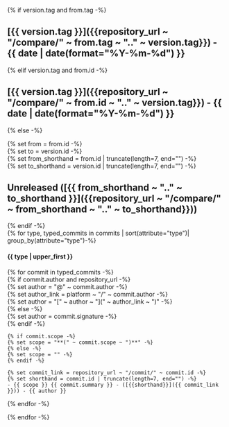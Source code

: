 {% if version.tag and from.tag -%}                                                                                               
## [{{ version.tag }}]({{repository_url ~ "/compare/" ~ from.tag ~ ".." ~ version.tag}}) - {{ date | date(format="%Y-%m-%d") }}
{% elif version.tag and from.id -%}                                                                                              
## [{{ version.tag }}]({{repository_url ~ "/compare/" ~ from.id ~ ".." ~ version.tag}}) - {{ date | date(format="%Y-%m-%d") }}
{% else -%}                                                                                                                      
                                                                                                                                
{% set from = from.id -%}                                                                                                        
{% set to = version.id -%}                                                                                                       
{% set from_shorthand = from.id | truncate(length=7, end="") -%}                                                                 
{% set to_shorthand = version.id | truncate(length=7, end="") -%}                                                                
## Unreleased ([{{ from_shorthand ~ ".." ~ to_shorthand }}]({{repository_url ~ "/compare/" ~ from_shorthand ~ ".." ~ to_shorthand}}))
{% endif -%}                                                                                                                     
{% for type, typed_commits in commits | sort(attribute="type")| group_by(attribute="type")-%}                                    
#### {{ type | upper_first }}
{% for commit in typed_commits -%}                                                                                           
    {% if commit.author and repository_url -%}                                                                                
    {% set author = "@" ~ commit.author -%}                                                                                   
    {% set author_link = platform ~ "/" ~ commit.author -%}                                                                   
    {% set author = "[" ~ author ~ "](" ~ author_link ~ ")" -%}                                                               
    {% else -%}                                                                                                               
    {% set author = commit.signature -%}                                                                                      
    {% endif -%}                                                                                                              
                                                                                                                                
    {% if commit.scope -%}                                                                                                    
    {% set scope = "**(" ~ commit.scope ~ ")**" -%}                                                                             
    {% else -%}                                                                                                                 
    {% set scope = "" -%}                                                                                                       
    {% endif -%}                                                                                                               
    
    {% set commit_link = repository_url ~ "/commit/" ~ commit.id -%}                                                           
    {% set shorthand = commit.id | truncate(length=7, end="") -%}                                                                     
    - {{ scope }} {{ commit.summary }} - ([{{shorthand}}]({{ commit_link }})) - {{ author }}
{% endfor -%}                                                                                                                

{% endfor -%}                                                                                                                    